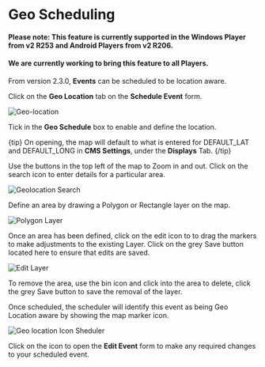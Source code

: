 <!--toc=scheduling-->

# Geo Scheduling

#### Please note: This feature is currently supported in the Windows Player from v2 R253 and Android Players from v2 R206. 

#### We are currently working to bring this feature to all Players.

From version 2.3.0, **Events** can be scheduled to be location aware.

Click on the **Geo Location** tab on the **Schedule Event** form.

![Geo-location](img/v2_schedule_geolocation.png)

Tick in the **Geo Schedule** box to enable and define the location.

{tip}
On opening, the map will default to what is entered for DEFAULT_LAT and DEFAULT_LONG in **CMS Settings**, under the **Displays** Tab.
{/tip}

Use the buttons in the top left of the map to Zoom in and out. Click on the search icon to enter details for a particular area.

![Geolocation Search](img/v2_schedule_geolocation_search.png)

Define an area by drawing a Polygon or Rectangle layer on the map.

![Polygon Layer](img/v2_schedule_polygon.png)

Once an area has been defined, click on the edit icon to to drag the markers to make adjustments to the existing Layer. Click on the grey Save button located here to ensure that edits are saved.

![Edit Layer](img/v2_schedule_edit_layer.png)

To remove the area, use the bin icon and click into the area to delete, click the grey Save button to save the removal of the layer.

Once scheduled, the scheduler will identify this event as being Geo Location aware by showing the map marker icon. 

![Geo location Icon Sheduler](img/v2_scheduler_icon.png)



Click on the icon to open the **Edit Event** form to make any required changes to your scheduled event.





